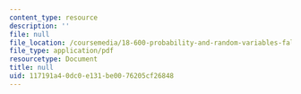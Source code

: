 ```yaml
---
content_type: resource
description: ''
file: null
file_location: /coursemedia/18-600-probability-and-random-variables-fall-2019/117191a40dc0e131be0076205cf26848_MIT18_600F19_lec14.pdf
file_type: application/pdf
resourcetype: Document
title: null
uid: 117191a4-0dc0-e131-be00-76205cf26848
---
```

